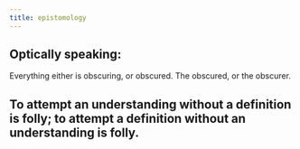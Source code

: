 ```yaml
---
title: epistomology
---
```


## Optically speaking:
Everything either is obscuring, or obscured. The obscured, or the obscurer.
## To attempt an understanding without a definition is folly; to attempt a definition without an understanding is folly.
##
